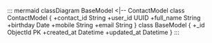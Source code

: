 ::: mermaid
classDiagram
    BaseModel <|-- ContactModel
    class ContactModel {
        +contact_id String
        +user_id UUID
        +full_name String
        +birthday Date
        +mobile String
        +email String
    }
    class BaseModel {
        +_id ObjectId PK
        +created_at Datetime
        +updated_at Datetime
    }
:::